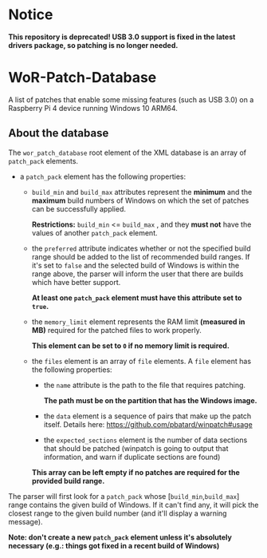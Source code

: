 # Notice
**This repository is deprecated! USB 3.0 support is fixed in the latest drivers package, so patching is no longer needed.**

# WoR-Patch-Database
A list of patches that enable some missing features (such as USB 3.0) on a Raspberry Pi 4 device running Windows 10 ARM64.

## About the database
The `wor_patch_database` root element of the XML database is an array of `patch_pack` elements.

* a `patch_pack` element has the following properties:

    * `build_min` and `build_max` attributes represent the **minimum** and the **maximum** build numbers of Windows on which the set of patches can be successfully applied.

      **Restrictions:** `build_min` <= `build_max` , and they **must not** have the values of another `patch_pack` element.
      
    * the `preferred` attribute indicates whether or not the specified build range should be added to the list of recommended build ranges. If it's set to `false` and the selected build of Windows is within the range above, the parser will inform the user that there are builds which have better support.

      **At least one `patch_pack` element must have this attribute set to `true`.**

    * the `memory_limit` element represents the RAM limit **(measured in MB)** required for the patched files to work properly.
       
      **This element can be set to `0` if no memory limit is required.**       
       
    * the `files` element is an array of `file` elements. A `file` element has the following properties:
    
        * the `name` attribute is the path to the file that requires patching.
        
          **The path must be on the partition that has the Windows image.**
        
        * the `data` element is a sequence of pairs that make up the patch itself. Details here: https://github.com/pbatard/winpatch#usage
       
        * the `expected_sections` element is the number of data sections that should be patched (winpatch is going to output that information, and warn if duplicate sections are found)

      **This array can be left empty if no patches are required for the provided build range.**

The parser will first look for a `patch_pack` whose [`build_min`,`build_max`] range contains the given build of Windows.
If it can't find any, it will pick the closest range to the given build number (and it'll display a warning message).

**Note: don't create a new `patch_pack` element unless it's absolutely necessary (e.g.: things got fixed in a recent build of Windows)**
